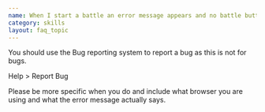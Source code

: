 ```yaml
---
name: When I start a battle an error message appears and no battle button/image appears
category: skills
layout: faq_topic
---
```

You should use the Bug reporting system to report a bug as this is not for bugs.

Help > Report Bug

Please be more specific when you do and include what browser you are using and what the error message actually says.